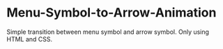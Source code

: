 # Menu-Symbol-to-Arrow-Animation
Simple transition between menu symbol and arrow symbol. Only using HTML and CSS.
